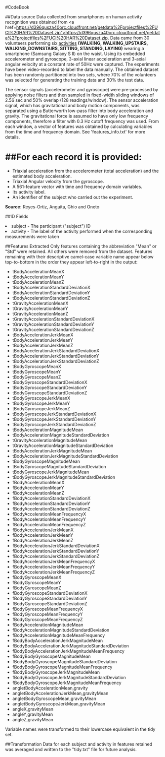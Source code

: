 #CodeBook

##Data source
Data collected from smartphones on human activity recognition was obtained from <a href=https://d396qusza40orc.cloudfront.net/getdata%2Fprojectfiles%2FUCI%20HAR%20Dataset.zip">https://d396qusza40orc.cloudfront.net/getdata%2Fprojectfiles%2FUCI%20HAR%20Dataset.zip</a>.
Data came from 30 volunteers performing six <u>activities</u> <b>(WALKING, WALKING_UPSTAIRS, WALKING_DOWNSTAIRS, SITTING, STANDING, LAYING)</b>
wearing a smartphone (Samsung Galaxy S II) on the waist. Using its embedded accelerometer and gyroscope, 3-axial linear acceleration and 3-axial angular velocity at a constant rate of 50Hz were captured. The experiments have been video-recorded to label the data manually. The obtained dataset has been randomly partitioned into two sets, where 70% of the volunteers was selected for generating the training data and 30% the test data. 

The sensor signals (accelerometer and gyroscope) were pre-processed by applying noise filters and then sampled in fixed-width sliding windows of 2.56 sec and 50% overlap (128 readings/window). The sensor acceleration signal, which has gravitational and body motion components, was separated using a Butterworth low-pass filter into body acceleration and gravity. The gravitational force is assumed to have only low frequency components, therefore a filter with 0.3 Hz cutoff frequency was used. From each window, a vector of features was obtained by calculating variables from the time and frequency domain. See 'features_info.txt' for more details.

##For each record it is provided:
======================================

- Triaxial acceleration from the accelerometer (total acceleration) and the estimated body acceleration.
- Triaxial Angular velocity from the gyroscope. 
- A 561-feature vector with time and frequency domain variables. 
- Its activity label. 
- An identifier of the subject who carried out the experiment.

<b>Source:</b> Reyes-Ortiz, Anguita, Ghio and Oneto

##ID Fields
<li>subject - The participant ("subject") ID
<li>activity - The label of the activity performed when the corresponding measurements were taken

##Features Extracted
Only features containing the abbreviation "Mean" or "Std" were retained.  All others were removed from the dataset.
Features remaining with their descriptive camel-case variable name appear below top-to-bottom in the order they appear left-to-right in the output:
<ul>
<li>tBodyAccelerationMeanX</li>
<li>tBodyAccelerationMeanY</li>
<li>tBodyAccelerationMeanZ</li>
<li>tBodyAccelerationStandardDeviationX</li>
<li>tBodyAccelerationStandardDeviationY</li>
<li>tBodyAccelerationStandardDeviationZ</li>
<li>tGravityAccelerationMeanX</li>
<li>tGravityAccelerationMeanY</li>
<li>tGravityAccelerationMeanZ</li>
<li>tGravityAccelerationStandardDeviationX</li>
<li>tGravityAccelerationStandardDeviationY</li>
<li>tGravityAccelerationStandardDeviationZ</li>
<li>tBodyAccelerationJerkMeanX</li>
<li>tBodyAccelerationJerkMeanY</li>
<li>tBodyAccelerationJerkMeanZ</li>
<li>tBodyAccelerationJerkStandardDeviationX</li>
<li>tBodyAccelerationJerkStandardDeviationY</li>
<li>tBodyAccelerationJerkStandardDeviationZ</li>
<li>tBodyGyroscopeMeanX</li>
<li>tBodyGyroscopeMeanY</li>
<li>tBodyGyroscopeMeanZ</li>
<li>tBodyGyroscopeStandardDeviationX</li>
<li>tBodyGyroscopeStandardDeviationY</li>
<li>tBodyGyroscopeStandardDeviationZ</li>
<li>tBodyGyroscopeJerkMeanX</li>
<li>tBodyGyroscopeJerkMeanY</li>
<li>tBodyGyroscopeJerkMeanZ</li>
<li>tBodyGyroscopeJerkStandardDeviationX</li>
<li>tBodyGyroscopeJerkStandardDeviationY</li>
<li>tBodyGyroscopeJerkStandardDeviationZ</li>
<li>tBodyAccelerationMagnitudeMean</li>
<li>tBodyAccelerationMagnitudeStandardDeviation</li>
<li>tGravityAccelerationMagnitudeMean</li>
<li>tGravityAccelerationMagnitudeStandardDeviation</li>
<li>tBodyAccelerationJerkMagnitudeMean</li>
<li>tBodyAccelerationJerkMagnitudeStandardDeviation</li>
<li>tBodyGyroscopeMagnitudeMean</li>
<li>tBodyGyroscopeMagnitudeStandardDeviation</li>
<li>tBodyGyroscopeJerkMagnitudeMean</li>
<li>tBodyGyroscopeJerkMagnitudeStandardDeviation</li>
<li>fBodyAccelerationMeanX</li>
<li>fBodyAccelerationMeanY</li>
<li>fBodyAccelerationMeanZ</li>
<li>fBodyAccelerationStandardDeviationX</li>
<li>fBodyAccelerationStandardDeviationY</li>
<li>fBodyAccelerationStandardDeviationZ</li>
<li>fBodyAccelerationMeanFrequencyX</li>
<li>fBodyAccelerationMeanFrequencyY</li>
<li>fBodyAccelerationMeanFrequencyZ</li>
<li>fBodyAccelerationJerkMeanX</li>
<li>fBodyAccelerationJerkMeanY</li>
<li>fBodyAccelerationJerkMeanZ</li>
<li>fBodyAccelerationJerkStandardDeviationX</li>
<li>fBodyAccelerationJerkStandardDeviationY</li>
<li>fBodyAccelerationJerkStandardDeviationZ</li>
<li>fBodyAccelerationJerkMeanFrequencyX</li>
<li>fBodyAccelerationJerkMeanFrequencyY</li>
<li>fBodyAccelerationJerkMeanFrequencyZ</li>
<li>fBodyGyroscopeMeanX</li>
<li>fBodyGyroscopeMeanY</li>
<li>fBodyGyroscopeMeanZ</li>
<li>fBodyGyroscopeStandardDeviationX</li>
<li>fBodyGyroscopeStandardDeviationY</li>
<li>fBodyGyroscopeStandardDeviationZ</li>
<li>fBodyGyroscopeMeanFrequencyX</li>
<li>fBodyGyroscopeMeanFrequencyY</li>
<li>fBodyGyroscopeMeanFrequencyZ</li>
<li>fBodyAccelerationMagnitudeMean</li>
<li>fBodyAccelerationMagnitudeStandardDeviation</li>
<li>fBodyAccelerationMagnitudeMeanFrequency</li>
<li>fBodyBodyAccelerationJerkMagnitudeMean</li>
<li>fBodyBodyAccelerationJerkMagnitudeStandardDeviation</li>
<li>fBodyBodyAccelerationJerkMagnitudeMeanFrequency</li>
<li>fBodyBodyGyroscopeMagnitudeMean</li>
<li>fBodyBodyGyroscopeMagnitudeStandardDeviation</li>
<li>fBodyBodyGyroscopeMagnitudeMeanFrequency</li>
<li>fBodyBodyGyroscopeJerkMagnitudeMean</li>
<li>fBodyBodyGyroscopeJerkMagnitudeStandardDeviation</li>
<li>fBodyBodyGyroscopeJerkMagnitudeMeanFrequency</li>
<li>angletBodyAccelerationMean,gravity</li>
<li>angletBodyAccelerationJerkMean,gravityMean</li>
<li>angletBodyGyroscopeMean,gravityMean</li>
<li>angletBodyGyroscopeJerkMean,gravityMean</li>
<li>angleX,gravityMean</li>
<li>angleY,gravityMean</li>
<li>angleZ,gravityMean</li>
</ul>

Variable names were transformed to their lowercase equivalent in the tidy set.

##Transformation
Data for each subject and activity in features retained was averaged
and written to the "tidy.txt" file for future analysis.